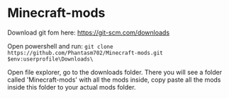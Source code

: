 # Minecraft-mods

Download git fom here: https://git-scm.com/downloads

Open powershell and run:
```git clone https://github.com/Phantasm702/Minecraft-mods.git $env:userprofile\Downloads\```

Open file explorer, go to the downloads folder. There you will see a folder called 'Minecraft-mods' with all the mods inside, copy paste all the mods inside this folder to your actual mods folder.
